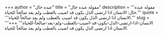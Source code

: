 +++
author = "عبده خال"
title = "مقولة عبده خال"
description = '''مقولة عبده خال: الانسان اذا ارتضى الذل يكون قد اصيب بالعطب ولم يعد صالحاً للحياة.'''
quote = '''الانسان اذا ارتضى الذل يكون قد اصيب بالعطب ولم يعد صالحاً للحياة.'''
slug = '''الانسان-اذا-ارتضى-الذل-يكون-قد-اصيب-بالعطب-ولم-يعد-صالحاً-للحياة'''
+++
الانسان اذا ارتضى الذل يكون قد اصيب بالعطب ولم يعد صالحاً للحياة.
